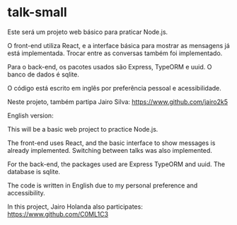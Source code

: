 # talk-small

Este será um projeto web básico para praticar Node.js.

O front-end utiliza React, e a
interface básica para mostrar as mensagens já está implementada. Trocar entre as
conversas também foi implementado.

Para o back-end, os pacotes usados são Express, TypeORM e uuid. O banco de dados é sqlite.

O código está escrito em inglês por preferência pessoal e acessibilidade.

Neste projeto, também partipa Jairo Silva: https://www.github.com/jairo2k5

English version:

This will be a basic web project to practice Node.js.

The front-end uses React, and the
basic interface to show messages is already implemented. Switching between talks
was also implemented.

For the back-end, the packages used are Express TypeORM and uuid. The database is sqlite.

The code is written in English due to my personal preference and accessibility.

In this project, Jairo Holanda also participates: https://www.github.com/C0ML1C3
